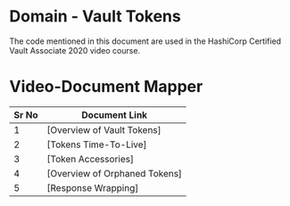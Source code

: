 # Domain - Vault Tokens

The code mentioned in this document are used in the HashiCorp Certified Vault Associate 2020 video course.


# Video-Document Mapper

| Sr No | Document Link |
| ------ | ------ |
| 1 | [Overview of Vault Tokens] |
| 2 | [Tokens Time-To-Live] |
| 3 | [Token Accessories] |
| 4 | [Overview of Orphaned Tokens] |
| 5 | [Response Wrapping] |

 